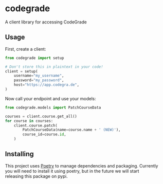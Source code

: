 # codegrade
A client library for accessing CodeGrade

## Usage
First, create a client:

```python
from codegrade import setup

# Don't store this in plaintext in your code!
client = setup(
    username="my_username",
    password="my_password",
    host="https://app.codegra.de",
)
```

Now call your endpoint and use your models:

```python
from codegrade.models import PatchCourseData

courses = client.course.get_all()
for course in courses:
    client.course.patch(
        PatchCourseData(name=course.name + ' (NEW)'),
        course_id=course.id,
    )
```

## Installing
This project uses [Poetry](https://python-poetry.org/) to manage dependencies
and packaging. Currently you will need to install it using poetry, but in the
future we will start releasing this package on pypi.